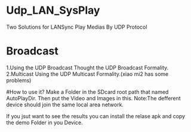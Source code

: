 # Udp_LAN_SysPlay
Two Solutions for LANSync Play Medias By UDP Protocol

# Broadcast
1.Using the UDP Broadcast 
Thought the UDP Broadcast Formality.
2.Multicast
Using the UDP Multicast Formality.(xiao mi2  has some problems)

#How to use it?
Make a Folder in the SDcard root path that named AutoPlayDir. Then put the Video and Images in this.
Note:The defferent device should join the same local area network.

If you jsut want to see the results you can install the relase apk and copy the demo Folder in you Device.
